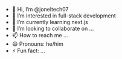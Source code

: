 - 👋 Hi, I’m @joneltech07
- 👀 I’m interested in full-stack development
- 🌱 I’m currently learning next.js
- 💞️ I’m looking to collaborate on ...
- 📫 How to reach me ...
- 😄 Pronouns: he/him
- ⚡ Fun fact: ...

<!---
joneltech07/joneltech07 is a ✨ special ✨ repository because its `README.md` (this file) appears on your GitHub profile.
You can click the Preview link to take a look at your changes.
--->
